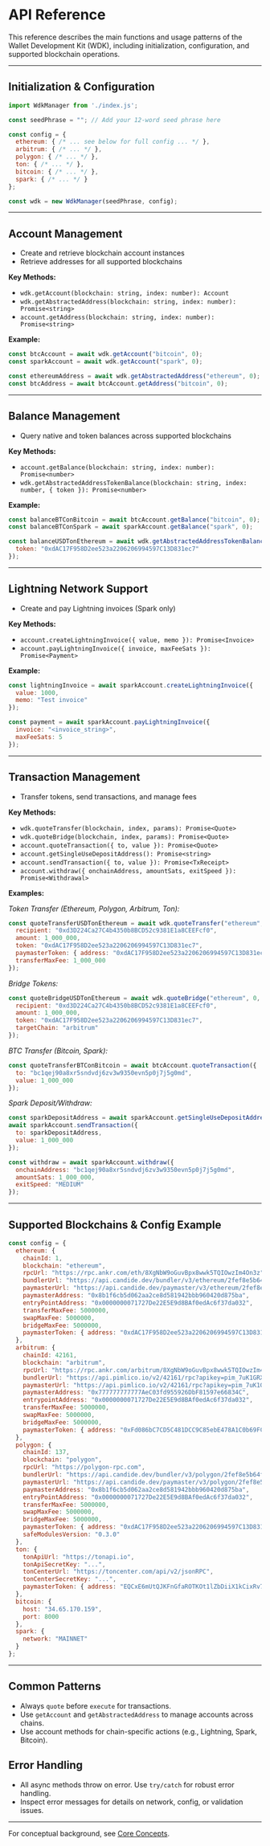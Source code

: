 # API Reference

This reference describes the main functions and usage patterns of the Wallet Development Kit (WDK), including initialization, configuration, and supported blockchain operations.

---

## Initialization & Configuration

```js
import WdkManager from './index.js';

const seedPhrase = ""; // Add your 12-word seed phrase here

const config = {
  ethereum: { /* ... see below for full config ... */ },
  arbitrum: { /* ... */ },
  polygon: { /* ... */ },
  ton: { /* ... */ },
  bitcoin: { /* ... */ },
  spark: { /* ... */ }
};

const wdk = new WdkManager(seedPhrase, config);
```

---

## Account Management

- Create and retrieve blockchain account instances
- Retrieve addresses for all supported blockchains

**Key Methods:**
- `wdk.getAccount(blockchain: string, index: number): Account`
- `wdk.getAbstractedAddress(blockchain: string, index: number): Promise<string>`
- `account.getAddress(blockchain: string, index: number): Promise<string>`

**Example:**
```js
const btcAccount = await wdk.getAccount("bitcoin", 0);
const sparkAccount = await wdk.getAccount("spark", 0);

const ethereumAddress = await wdk.getAbstractedAddress("ethereum", 0);
const btcAddress = await btcAccount.getAddress("bitcoin", 0);
```

---

## Balance Management

- Query native and token balances across supported blockchains

**Key Methods:**
- `account.getBalance(blockchain: string, index: number): Promise<number>`
- `wdk.getAbstractedAddressTokenBalance(blockchain: string, index: number, { token }): Promise<number>`

**Example:**
```js
const balanceBTConBitcoin = await btcAccount.getBalance("bitcoin", 0);
const balanceBTConSpark = await sparkAccount.getBalance("spark", 0);

const balanceUSDTonEthereum = await wdk.getAbstractedAddressTokenBalance("ethereum", 0, {
  token: "0xdAC17F958D2ee523a2206206994597C13D831ec7"
});
```

---

## Lightning Network Support

- Create and pay Lightning invoices (Spark only)

**Key Methods:**
- `account.createLightningInvoice({ value, memo }): Promise<Invoice>`
- `account.payLightningInvoice({ invoice, maxFeeSats }): Promise<Payment>`

**Example:**
```js
const lightningInvoice = await sparkAccount.createLightningInvoice({
  value: 1000,
  memo: "Test invoice"
});

const payment = await sparkAccount.payLightningInvoice({
  invoice: "<invoice_string>",
  maxFeeSats: 5
});
```

---

## Transaction Management

- Transfer tokens, send transactions, and manage fees

**Key Methods:**
- `wdk.quoteTransfer(blockchain, index, params): Promise<Quote>`
- `wdk.quoteBridge(blockchain, index, params): Promise<Quote>`
- `account.quoteTransaction({ to, value }): Promise<Quote>`
- `account.getSingleUseDepositAddress(): Promise<string>`
- `account.sendTransaction({ to, value }): Promise<TxReceipt>`
- `account.withdraw({ onchainAddress, amountSats, exitSpeed }): Promise<Withdrawal>`

**Examples:**

*Token Transfer (Ethereum, Polygon, Arbitrum, Ton):*
```js
const quoteTransferUSDTonEthereum = await wdk.quoteTransfer("ethereum", 0, {
  recipient: "0xd3D224Ca27C4b4350b8BCD52c9381E1a8CEEFcf0",
  amount: 1_000_000,
  token: "0xdAC17F958D2ee523a2206206994597C13D831ec7",
  paymasterToken: { address: "0xdAC17F958D2ee523a2206206994597C13D831ec7" },
  transferMaxFee: 1_000_000
});
```

*Bridge Tokens:*
```js
const quoteBridgeUSDTonEthereum = await wdk.quoteBridge("ethereum", 0, {
  recipient: "0xd3D224Ca27C4b4350b8BCD52c9381E1a8CEEFcf0",
  amount: 1_000_000,
  token: "0xdAC17F958D2ee523a2206206994597C13D831ec7",
  targetChain: "arbitrum"
});
```

*BTC Transfer (Bitcoin, Spark):*
```js
const quoteTransferBTConBitcoin = await btcAccount.quoteTransaction({
  to: "bc1qej90a8xr5sndvdj6zv3w9350evn5p0j7j5g0md",
  value: 1_000_000
});
```

*Spark Deposit/Withdraw:*
```js
const sparkDepositAddress = await sparkAccount.getSingleUseDepositAddress();
await sparkAccount.sendTransaction({
  to: sparkDepositAddress,
  value: 1_000_000
});

const withdraw = await sparkAccount.withdraw({
  onchainAddress: "bc1qej90a8xr5sndvdj6zv3w9350evn5p0j7j5g0md",
  amountSats: 1_000_000,
  exitSpeed: "MEDIUM"
});
```

---

## Supported Blockchains & Config Example

```js
const config = {
  ethereum: {
    chainId: 1,
    blockchain: "ethereum",
    rpcUrl: "https://rpc.ankr.com/eth/8XgNbW9oGuvBpx8wwk5TQIOwzIm4On3z",
    bundlerUrl: "https://api.candide.dev/bundler/v3/ethereum/2fef8e5b64f377372f3bd2a4b77829f1",
    paymasterUrl: "https://api.candide.dev/paymaster/v3/ethereum/2fef8e5b64f377372f3bd2a4b77829f1",
    paymasterAddress: "0x8b1f6cb5d062aa2ce8d581942bbb960420d875ba",
    entryPointAddress: "0x0000000071727De22E5E9d8BAf0edAc6f37da032",
    transferMaxFee: 5000000,
    swapMaxFee: 5000000,
    bridgeMaxFee: 5000000,
    paymasterToken: { address: "0xdAC17F958D2ee523a2206206994597C13D831ec7" }
  },
  arbitrum: {
    chainId: 42161,
    blockchain: "arbitrum",
    rpcUrl: "https://rpc.ankr.com/arbitrum/8XgNbW9oGuvBpx8wwk5TQIOwzIm4On3z",
    bundlerUrl: "https://api.pimlico.io/v2/42161/rpc?apikey=pim_7uK1GRXGthE6Z1vrgEnVvH",
    paymasterUrl: "https://api.pimlico.io/v2/42161/rpc?apikey=pim_7uK1GRXGthE6Z1vrgEnVvH",
    paymasterAddress: "0x777777777777AeC03fd955926DbF81597e66834C",
    entrypointAddress: "0x0000000071727De22E5E9d8BAf0edAc6f37da032",
    transferMaxFee: 5000000,
    swapMaxFee: 5000000,
    bridgeMaxFee: 5000000,
    paymasterToken: { address: "0xFd086bC7CD5C481DCC9C85ebE478A1C0b69FCbb9" }
  },
  polygon: {
    chainId: 137,
    blockchain: "polygon",
    rpcUrl: "https://polygon-rpc.com",
    bundlerUrl: "https://api.candide.dev/bundler/v3/polygon/2fef8e5b64f377372f3bd2a4b77829f1",
    paymasterUrl: "https://api.candide.dev/paymaster/v3/polygon/2fef8e5b64f377372f3bd2a4b77829f1",
    paymasterAddress: "0x8b1f6cb5d062aa2ce8d581942bbb960420d875ba",
    entryPointAddress: "0x0000000071727De22E5E9d8BAf0edAc6f37da032",
    transferMaxFee: 5000000,
    swapMaxFee: 5000000,
    bridgeMaxFee: 5000000,
    paymasterToken: { address: "0xdAC17F958D2ee523a2206206994597C13D831ec7" },
    safeModulesVersion: "0.3.0"
  },
  ton: {
    tonApiUrl: "https://tonapi.io",
    tonApiSecretKey: "...",
    tonCenterUrl: "https://toncenter.com/api/v2/jsonRPC",
    tonCenterSecretKey: "...",
    paymasterToken: { address: "EQCxE6mUtQJKFnGfaROTKOt1lZbDiiX1kCixRv7Nw2Id_sDs" }
  },
  bitcoin: {
    host: "34.65.170.159",
    port: 8000
  },
  spark: {
    network: "MAINNET"
  }
};
```

---

## Common Patterns
- Always `quote` before `execute` for transactions.
- Use `getAccount` and `getAbstractedAddress` to manage accounts across chains.
- Use account methods for chain-specific actions (e.g., Lightning, Spark, Bitcoin).

## Error Handling
- All async methods throw on error. Use `try/catch` for robust error handling.
- Inspect error messages for details on network, config, or validation issues.

---

For conceptual background, see [Core Concepts](../core-concepts.md). 